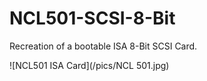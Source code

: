 # NCL501-SCSI-8-Bit
Recreation of a bootable ISA 8-Bit SCSI Card.

![NCL501 ISA Card](/pics/NCL 501.jpg)
